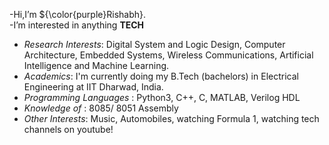 -Hi,I’m ${\color{purple}Rishabh}.<br>
-I’m interested in anything __TECH__ <br>
  - _Research Interests_: Digital System and Logic Design, Computer Architecture, Embedded Systems, Wireless Communications, Artificial Intelligence and Machine Learning.<br>
  - _Academics_: I'm currently doing my B.Tech (bachelors) in Electrical Engineering at IIT Dharwad, India.
  - _Programming Languages_ : Python3, C++, C, MATLAB, Verilog HDL
  - _Knowledge of_ : 8085/ 8051 Assembly
- _Other Interests_: Music, Automobiles, watching Formula 1, watching tech channels on youtube!
